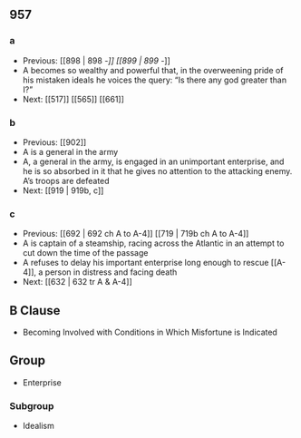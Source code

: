 ## 957
### a
- Previous: [[898 | 898 -*]] [[899 | 899 -*]] 
- A becomes so wealthy and powerful that, in the overweening pride of his mistaken ideals he voices the query: “Is there any god greater than I?”
- Next: [[517]] [[565]] [[661]] 

### b
- Previous: [[902]] 
- A is a general in the army
- A, a general in the army, is engaged in an unimportant enterprise, and he is so absorbed in it that he gives no attention to the attacking enemy. A’s troops are defeated
- Next: [[919 | 919b, c]] 

### c
- Previous: [[692 | 692 ch A to A-4]] [[719 | 719b ch A to A-4]] 
- A is captain of a steamship, racing across the Atlantic in an attempt to cut down the time of the passage
- A refuses to delay his important enterprise long enough to rescue [[A-4]], a person in distress and facing death
- Next: [[632 | 632 tr A &amp; A-4]] 

## B Clause
- Becoming Involved with Conditions in Which Misfortune is Indicated

## Group
- Enterprise

### Subgroup
- Idealism

